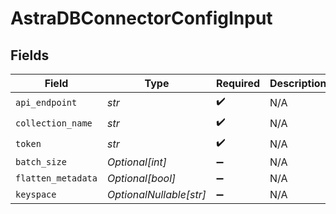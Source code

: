 # AstraDBConnectorConfigInput


## Fields

| Field                   | Type                    | Required                | Description             |
| ----------------------- | ----------------------- | ----------------------- | ----------------------- |
| `api_endpoint`          | *str*                   | :heavy_check_mark:      | N/A                     |
| `collection_name`       | *str*                   | :heavy_check_mark:      | N/A                     |
| `token`                 | *str*                   | :heavy_check_mark:      | N/A                     |
| `batch_size`            | *Optional[int]*         | :heavy_minus_sign:      | N/A                     |
| `flatten_metadata`      | *Optional[bool]*        | :heavy_minus_sign:      | N/A                     |
| `keyspace`              | *OptionalNullable[str]* | :heavy_minus_sign:      | N/A                     |